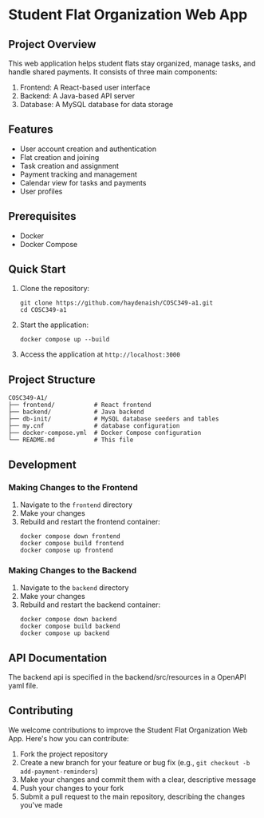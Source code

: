 # Student Flat Organization Web App

## Project Overview

This web application helps student flats stay organized, manage tasks, and handle shared payments. It consists of three main components:

1. Frontend: A React-based user interface
2. Backend: A Java-based API server
3. Database: A MySQL database for data storage

## Features

- User account creation and authentication
- Flat creation and joining
- Task creation and assignment
- Payment tracking and management
- Calendar view for tasks and payments
- User profiles

## Prerequisites

- Docker
- Docker Compose

## Quick Start

1. Clone the repository:
   ```
   git clone https://github.com/haydenaish/COSC349-a1.git
   cd COSC349-a1
   ```

2. Start the application:
   ```
   docker compose up --build
   ```

3. Access the application at `http://localhost:3000`

## Project Structure

```
COSC349-A1/
├── frontend/           # React frontend
├── backend/            # Java backend
├── db-init/            # MySQL database seeders and tables
├── my.cnf              # database configuration  
├── docker-compose.yml  # Docker Compose configuration
└── README.md           # This file
```

## Development

### Making Changes to the Frontend

1. Navigate to the `frontend` directory
2. Make your changes
3. Rebuild and restart the frontend container:
   ```
   docker compose down frontend
   docker compose build frontend
   docker compose up frontend
   ```

### Making Changes to the Backend

1. Navigate to the `backend` directory
2. Make your changes
3. Rebuild and restart the backend container:
   ```
   docker compose down backend
   docker compose build backend
   docker compose up backend
   ```

## API Documentation

The backend api is specified in the backend/src/resources in a OpenAPI yaml file. 

## Contributing

We welcome contributions to improve the Student Flat Organization Web App. Here's how you can contribute:

1. Fork the project repository
2. Create a new branch for your feature or bug fix (e.g., `git checkout -b add-payment-reminders`)
3. Make your changes and commit them with a clear, descriptive message
4. Push your changes to your fork
5. Submit a pull request to the main repository, describing the changes you've made
